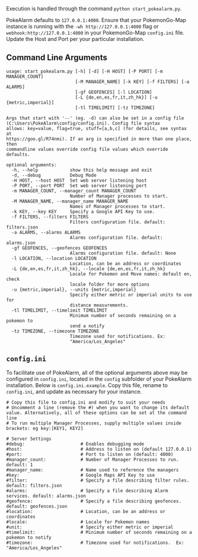 Execution is handled through the command `python start_pokealarm.py`.

PokeAlarm defaults to `127.0.0.1:4000`. Ensure that your PokemonGo-Map instance is running with the `-wh http://127.0.0.1:4000` flag or `webhook:http://127.0.0.1:4000` in your PokemonGo-Map `config.ini` file.  Update the Host and Port per your particular installation.

## Command Line Arguments

```
usage: start_pokealarm.py [-h] [-d] [-H HOST] [-P PORT] [-m MANAGER_COUNT]
                          [-M MANAGER_NAME] [-k KEY] [-f FILTERS] [-a ALARMS]
                          [-gf GEOFENCES] [-l LOCATION]
                          [-L {de,en,es,fr,it,zh_hk}] [-u {metric,imperial}]
                          [-tl TIMELIMIT] [-tz TIMEZONE]

Args that start with '--' (eg. -d) can also be set in a config file
(C:\Users\PokeAlarm\config/config.ini). Config file syntax
allows: key=value, flag=true, stuff=[a,b,c] (for details, see syntax at
https://goo.gl/R74nmi). If an arg is specified in more than one place, then
commandline values override config file values which override defaults.

optional arguments:
  -h, --help            show this help message and exit
  -d, --debug           Debug Mode
  -H HOST, --host HOST  Set web server listening host
  -P PORT, --port PORT  Set web server listening port
  -m MANAGER_COUNT, --manager_count MANAGER_COUNT
                        Number of Manager processes to start.
  -M MANAGER_NAME, --manager_name MANAGER_NAME
                        Names of Manager processes to start.
  -k KEY, --key KEY     Specify a Google API Key to use.
  -f FILTERS, --filters FILTERS
                        Filters configuration file. default: filters.json
  -a ALARMS, --alarms ALARMS
                        Alarms configuration file. default: alarms.json
  -gf GEOFENCES, --geofences GEOFENCES
                        Alarms configuration file. default: None
  -l LOCATION, --location LOCATION
                        Location, can be an address or coordinates
  -L {de,en,es,fr,it,zh_hk}, --locale {de,en,es,fr,it,zh_hk}
                        Locale for Pokemon and Move names: default en, check
                        locale folder for more options
  -u {metric,imperial}, --units {metric,imperial}
                        Specify either metric or imperial units to use for
                        distance measurements.
  -tl TIMELIMIT, --timelimit TIMELIMIT
                        Minimum number of seconds remaining on a pokemon to
                        send a notify
  -tz TIMEZONE, --timezone TIMEZONE
                        Timezone used for notifications. Ex:
                        "America/Los_Angeles"
```



## `config.ini`
To facilitate use of PokeAlarm, all of the optional arguments above may be configured in `config.ini`, located in the `config` subfolder of your PokeAlarm installation.  Below is `config.ini.example`.  Copy this file, rename to `config.ini`, and update as necessary for your instance.
```
# Copy this file to config.ini and modify to suit your needs
# Uncomment a line (remove the #) when you want to change its default value. Alternatively, all of these options can be set at the command line
# To run multiple Manager Processes, supply multiple values inside brackets: eg key:[KEY1, KEY2]

# Server Settings
#debug:                     # Enables debugging mode
#host: 						# Address to listen on (default 127.0.0.1)
#port: 						# Port to listen on (default: 4000)
#manager_count:             # Number of Manager Processes to run. default: 1
#manager_name:              # Name used to reference the managers
#key: 						# Google Maps API Key to use
#filter: 					# Specify a file describing filter rules. default: filters.json
#alarms: 					# Specify a file describing Alarm services. default: alarms.json
#geofence: 					# Specify a file describing geofences. default: geofences.json
#location: 					# Location, can be an address or coordinates
#locale: 					# Locale for Pokemon names
#unit: 					    # Specify either metric or imperial
#timelimit: 				# Minimum number of seconds remaining on a pokemon to notify
#timezone:                  # Timezone used for notifications.  Ex: "America/Los_Angeles"
```
